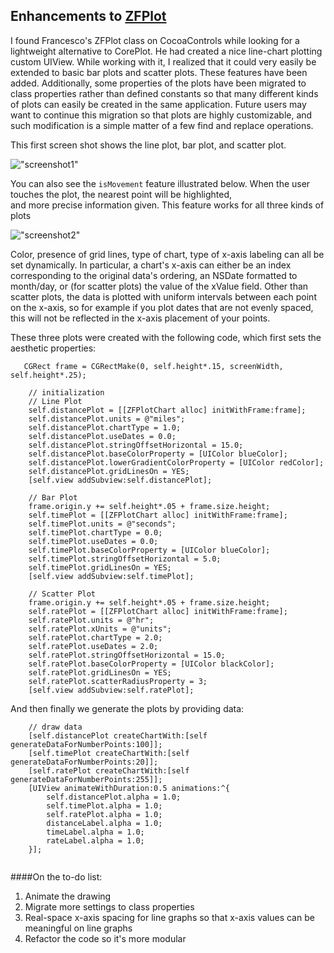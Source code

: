 
## Enhancements to [ZFPlot](https://github.com/zerbfra/ZFPlotChart)


I found Francesco's ZFPlot class on CocoaControls while looking for a lightweight alternative to CorePlot. He had created a nice line-chart plotting custom UIView. While working with it, I realized that it could very easily be extended to basic bar plots and scatter plots. These features have been added. Additionally, some properties of the plots have been migrated to class properties rather than defined constants so that many different kinds of plots can easily be created in the same application. Future users may want to continue this migration so that plots are highly customizable, and such modification is a simple matter of a few find and replace operations. 

This first screen shot shows the line plot, bar plot, and scatter plot.

![ "screenshot1" ](https://github.com/sunnysideprodcorp/Modified_ZFPlot/blob/master/images/screen1.png)

You can also see the `isMovement` feature illustrated below. When the user touches the plot, the nearest point will be highlighted,\
 and more precise information given. This feature works for all three kinds of plots                                               
                                                                                                           
![ "screenshot2" ](https://github.com/sunnysideprodcorp/Modified_ZFPlot/blob/master/images/screen2.png)

 Color, presence of grid lines, type of chart, type of x-axis labeling can all be set dynamically. In particular, a chart's x-axis can either be an index corresponding to the original data's ordering, an NSDate formatted to month/day, or (for scatter plots) the value of the xValue field. Other than scatter plots, the data is plotted with uniform intervals between each point on the x-axis, so for example if you plot dates that are not evenly spaced, this will not be reflected in the x-axis placement of your points. 



These three plots were created with the following code, which first sets the aesthetic properties:

```
   CGRect frame = CGRectMake(0, self.height*.15, screenWidth, self.height*.25);
    
    // initialization
    // Line Plot
    self.distancePlot = [[ZFPlotChart alloc] initWithFrame:frame];
    self.distancePlot.units = @"miles";
    self.distancePlot.chartType = 1.0;
    self.distancePlot.useDates = 0.0;
    self.distancePlot.stringOffsetHorizontal = 15.0;
    self.distancePlot.baseColorProperty = [UIColor blueColor];
    self.distancePlot.lowerGradientColorProperty = [UIColor redColor];
    self.distancePlot.gridLinesOn = YES;
    [self.view addSubview:self.distancePlot];
    
    // Bar Plot
    frame.origin.y += self.height*.05 + frame.size.height;
    self.timePlot = [[ZFPlotChart alloc] initWithFrame:frame];
    self.timePlot.units = @"seconds";
    self.timePlot.chartType = 0.0;
    self.timePlot.useDates = 0.0;
    self.timePlot.baseColorProperty = [UIColor blueColor];
    self.timePlot.stringOffsetHorizontal = 5.0;
    self.timePlot.gridLinesOn = YES;
    [self.view addSubview:self.timePlot];
    
    // Scatter Plot
    frame.origin.y += self.height*.05 + frame.size.height;
    self.ratePlot = [[ZFPlotChart alloc] initWithFrame:frame];
    self.ratePlot.units = @"hr";
    self.ratePlot.xUnits = @"units";
    self.ratePlot.chartType = 2.0;
    self.ratePlot.useDates = 2.0;
    self.ratePlot.stringOffsetHorizontal = 15.0;
    self.ratePlot.baseColorProperty = [UIColor blackColor];
    self.ratePlot.gridLinesOn = YES;
    self.ratePlot.scatterRadiusProperty = 3;
    [self.view addSubview:self.ratePlot];
  ```

And then finally we generate the plots by providing data:

```
    // draw data
    [self.distancePlot createChartWith:[self generateDataForNumberPoints:100]];
    [self.timePlot createChartWith:[self generateDataForNumberPoints:20]];
    [self.ratePlot createChartWith:[self generateDataForNumberPoints:255]];
    [UIView animateWithDuration:0.5 animations:^{
        self.distancePlot.alpha = 1.0;
        self.timePlot.alpha = 1.0;
        self.ratePlot.alpha = 1.0;
        distanceLabel.alpha = 1.0;
        timeLabel.alpha = 1.0;
        rateLabel.alpha = 1.0;
    }];
    
```

####On the to-do list:
1. Animate the drawing
2. Migrate more settings to class properties 
3. Real-space x-axis spacing for line graphs so that x-axis values can be meaningful on line graphs
4. Refactor the code so it's more modular


                                                                                          